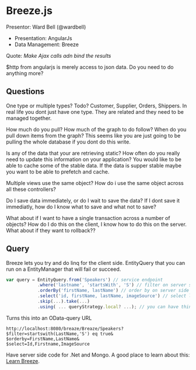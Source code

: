 Breeze.js
===

Presentor: Ward Bell (@wardbell)

* Presentation: AngularJs
* Data Management: Breeze

Quote: *Make Ajax calls adn bind the results*

$http from angularjs is merely access to json data. Do you need to do anything more?

## Questions

One type or multiple types?  Todo?  Customer, Supplier, Orders, Shippers.  In real life you dont just have one type.  They are related and they need to be managed together.

How much do you pull?  How much of the graph to do follow?  When do you pull down items from the graph?  This seems like you are just going to be pulling the whole database if you dont do this write.

Is any of the data that your are retrieving static?  How often do you really need to update this information on your application?  You would like to be able to cache some of the stable data.  If the data is supper stable maybe you want to be able to prefetch and cache.

Multiple views use the same object?  How do i use the same object across all these controllers?

Do I save data immediately, or do I wait to save the data?  If I dont save it immediatly, how do I know what to save and what not to save?

What about if I want to have a single transaction across a number of objects?  How do I do this on the client, I know how to do this on the server.  What about if they want to rollback??

## Query

Breeze lets you try and do linq for the client side.  EntityQuery that you can run on a EntityManager that will fail or succeed.

```js
var query = EntityQuery.from('Speakers') // service endpoint
			.where('lastname', 'startsWith', 'S') // filter on server side
			.orderBy('firstName, lastName') // order by on server side
			.select('id, firstName, lastName, imageSource') // select limited fields on server side
			.skip(...).take(...)
			.using( ... queryStrategy.local? ...); // you can have things cached
```

Turns this into an OData-query URL

```
http://localhost:8080/breaze/Breaze/Speakers?
$filter=startswith(LastName,'S') eq true&
$orderby=FirstName,LastName&
$select=Id,Firstname,ImageSource
```

Have server side code for .Net and Mongo.  A good place to learn about this: [Learn Breeze](http://learn.breezejs.com).

